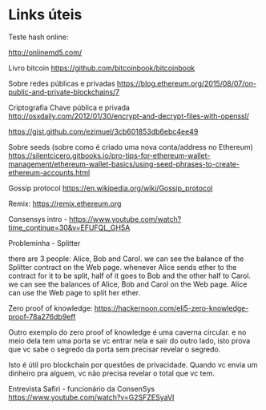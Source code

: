 # Links úteis

Teste hash online:

http://onlinemd5.com/

Livro bitcoin
https://github.com/bitcoinbook/bitcoinbook

Sobre redes públicas e privadas
https://blog.ethereum.org/2015/08/07/on-public-and-private-blockchains/7

Criptografia
Chave pública e privada
http://osxdaily.com/2012/01/30/encrypt-and-decrypt-files-with-openssl/

https://gist.github.com/ezimuel/3cb601853db6ebc4ee49

Sobre seeds (sobre como é criado uma nova conta/address no Ethereum)
https://silentcicero.gitbooks.io/pro-tips-for-ethereum-wallet-management/ethereum-wallet-basics/using-seed-phrases-to-create-ethereum-accounts.html

Gossip protocol
https://en.wikipedia.org/wiki/Gossip_protocol

Remix:
https://remix.ethereum.org

Consensys intro - https://www.youtube.com/watch?time_continue=30&v=EFUFQL_GH5A

Probleminha - Splitter

there are 3 people: Alice, Bob and Carol.
we can see the balance of the Splitter contract on the Web page.
whenever Alice sends ether to the contract for it to be split, half of it goes to Bob and the other half to Carol.
we can see the balances of Alice, Bob and Carol on the Web page.
Alice can use the Web page to split her ether.

Zero proof of knowledge:
https://hackernoon.com/eli5-zero-knowledge-proof-78a276db9eff

Outro exemplo do zero proof of knowledge 
é uma caverna circular. e no meio dela tem uma porta
se vc entrar nela e sair do outro lado, isto prova
que vc sabe o segredo da porta sem precisar revelar o segredo.

Isto é útil pro blockchain por questões de privacidade. Quando vc envia
um dinheiro pra alguem, vc não precisa revelar o total que vc
tem.

Entrevista Safiri - funcionário da ConsenSys
https://www.youtube.com/watch?v=G2SFZESyaVI
